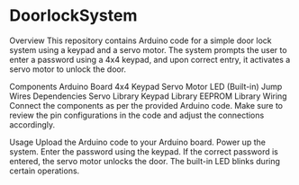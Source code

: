 # DoorlockSystem
Overview
This repository contains Arduino code for a simple door lock system using a keypad and a servo motor. The system prompts the user to enter a password using a 4x4 keypad, and upon correct entry, it activates a servo motor to unlock the door.

Components
Arduino Board
4x4 Keypad
Servo Motor
LED (Built-in)
Jump Wires
Dependencies
Servo Library
Keypad Library
EEPROM Library
Wiring
Connect the components as per the provided Arduino code. Make sure to review the pin configurations in the code and adjust the connections accordingly.

Usage
Upload the Arduino code to your Arduino board.
Power up the system.
Enter the password using the keypad.
If the correct password is entered, the servo motor unlocks the door.
The built-in LED blinks during certain operations.
